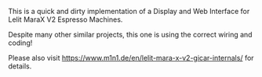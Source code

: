 This is a quick and dirty implementation of a Display and Web Interface for Lelit MaraX V2 Espresso Machines.

Despite many other similar projects, this one is using the correct wiring and coding! 

Please also visit https://www.m1n1.de/en/lelit-mara-x-v2-gicar-internals/ for details.
